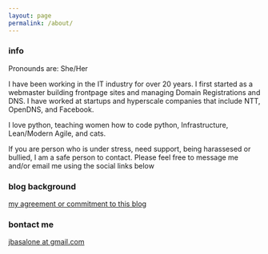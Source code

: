 ```yaml
---
layout: page
permalink: /about/
---
```


### info

Pronounds are: She/Her 

I have been working in the IT industry for over 20 years. I first started as a webmaster building frontpage sites and managing Domain Registrations and DNS. I have worked at startups and hyperscale companies that include NTT, OpenDNS, and Facebook.

I love python, teaching women how to code python, Infrastructure, Lean/Modern Agile, and cats. 

If you are person who is under stress, need support, being harassesed or bullied, I am a safe person to contact. Please feel free to message me and/or email me using the social links below

### blog background

[my agreement or commitment to this blog ](http://blog.pennyblack.io/Another-Day-Another-Blog/)

### bontact me

[jbasalone at gmail.com](mailto:jbasalone@gmail.com)
